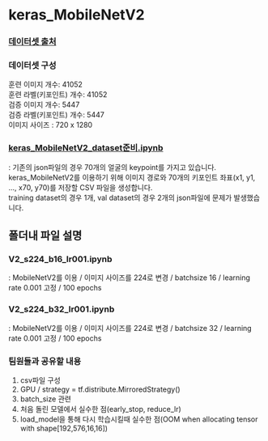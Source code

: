 # keras_MobileNetV2

### [데이터셋 출처](https://www.aihub.or.kr/aihubdata/data/view.do?currMenu=&topMenu=&aihubDataSe=data&dataSetSn=173)

### 데이터셋 구성
훈련 이미지 개수: 41052  
훈련 라벨(키포인트) 개수: 41052  
검증 이미지 개수: 5447  
검증 라벨(키포인트) 개수: 5447  
이미지 사이즈 : 720 x 1280

### [keras_MobileNetV2_dataset준비.ipynb](https://github.com/gjaischool/keras_MobileNetV2/blob/main/keras_MobileNetV2_dataset%EC%A4%80%EB%B9%84.ipynb)
: 기존의 json파일의 경우 70개의 얼굴의 keypoint를 가지고 있습니다. keras_MobileNetV2를 이용하기 위해 이미지 경로와 70개의 키포인트 좌표(x1, y1, ..., x70, y70)를 저장할 CSV 파일을 생성합니다.  
training dataset의 경우 1개, val dataset의 경우 2개의 json파일에 문제가 발생했습니다.

## 폴더내 파일 설명
### V2_s224_b16_lr001.ipynb  
: MobileNetV2를 이용 / 이미지 사이즈를 224로 변경 / batchsize 16 / learning rate 0.001 고정 / 100 epochs  
### V2_s224_b32_lr001.ipynb  
: MobileNetV2를 이용 / 이미지 사이즈를 224로 변경 / batchsize 32 / learning rate 0.001 고정 / 100 epochs 






### 팀원들과 공유할 내용  
1. csv파일 구성
2. GPU / strategy = tf.distribute.MirroredStrategy()
3. batch_size 관련
4. 처음 돌린 모델에서 실수한 점(early_stop, reduce_lr)
5. load_model을 통해 다시 학습시킬때 실수한 점(OOM when allocating tensor with shape[192,576,16,16])
